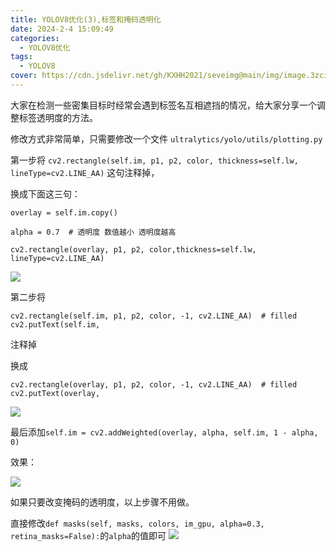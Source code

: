 ```yaml
---
title: YOLOV8优化(3),标签和掩码透明化
date: 2024-2-4 15:09:49
categories:
  - YOLOV8优化
tags:
  - YOLOV8
cover: https://cdn.jsdelivr.net/gh/KXHH2021/seveimg@main/img/image.3zcijscluza0.webp
---
```


大家在检测一些密集目标时经常会遇到标签名互相遮挡的情况，给大家分享一个调整标签透明度的方法。

修改方式非常简单，只需要修改一个文件 `ultralytics/yolo/utils/plotting.py`

第一步将 `cv2.rectangle(self.im, p1, p2, color, thickness=self.lw, lineType=cv2.LINE_AA)` 这句注释掉，

换成下面这三句：

```
overlay = self.im.copy()

alpha = 0.7  # 透明度 数值越小 透明度越高

cv2.rectangle(overlay, p1, p2, color,thickness=self.lw, lineType=cv2.LINE_AA)
```

![](https://cdn.jsdelivr.net/gh/KXHH2021/seveimg@main/img/image.1twi923dkosg.webp)

第二步将

```
cv2.rectangle(self.im, p1, p2, color, -1, cv2.LINE_AA)  # filled
cv2.putText(self.im,
```

注释掉

换成

```
cv2.rectangle(overlay, p1, p2, color, -1, cv2.LINE_AA)  # filled
cv2.putText(overlay,
```

![](https://cdn.jsdelivr.net/gh/KXHH2021/seveimg@main/img/image.4qtagvhpmb20.webp)

最后添加`self.im = cv2.addWeighted(overlay, alpha, self.im, 1 - alpha, 0)`

效果：

![](https://cdn.jsdelivr.net/gh/KXHH2021/seveimg@main/img/image.2u9omyv08f00.webp)





如果只要改变掩码的透明度，以上步骤不用做。

直接修改`def masks(self, masks, colors, im_gpu, alpha=0.3, retina_masks=False):`的`alpha`的值即可
![]([https://cdn.jsdelivr.net/gh/KXHH2021/seveimg@main/img/image.1twi923dkosg.webp](https://cdn.jsdelivr.net/gh/KXHH2021/seveimg@main/img/image.1rlsp7d778jk.webp)https://cdn.jsdelivr.net/gh/KXHH2021/seveimg@main/img/image.1rlsp7d778jk.webp)

